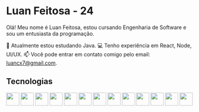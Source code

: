 # Luan Feitosa - 24

Olá! Meu nome é Luan Feitosa, estou cursando Engenharia de Software e sou um entusiasta da programação.

🌱 Atualmente estou estudando Java.
💻 Tenho experiência em React, Node, UI/UX.
📫 Você pode entrar em contato comigo pelo email: luancx7@gmail.com.

## Tecnologias
<div>
<img src="https://cdn.jsdelivr.net/gh/devicons/devicon/icons/html5/html5-original.svg" width="35px" height="35px"/> 
<img src="https://cdn.jsdelivr.net/gh/devicons/devicon/icons/css3/css3-original.svg" width="35px" heigth="35px" /> 
<img src="https://cdn.jsdelivr.net/gh/devicons/devicon/icons/javascript/javascript-original.svg" width="35px" height="35px" /> 
<img src="https://cdn.jsdelivr.net/gh/devicons/devicon/icons/git/git-original.svg" width="35px" height="35px" />
<img src="https://cdn.jsdelivr.net/gh/devicons/devicon/icons/react/react-original.svg" width="35px" height="35px"/>
<img src="https://cdn.jsdelivr.net/gh/devicons/devicon/icons/nodejs/nodejs-original.svg" width="35px" height="35px"/>        
<img src="https://cdn.jsdelivr.net/gh/devicons/devicon/icons/figma/figma-original.svg" width="35px" height="35px" />
<img src="https://cdn.jsdelivr.net/gh/devicons/devicon/icons/java/java-original.svg" width="35px" height="35px" />
<img src="https://cdn.jsdelivr.net/gh/devicons/devicon/icons/spring/spring-original.svg" width="35px" height="35px" /> 
<img src="https://cdn.jsdelivr.net/gh/devicons/devicon/icons/dart/dart-original.svg" width="35px" height="35px" />
<img src="https://cdn.jsdelivr.net/gh/devicons/devicon/icons/flutter/flutter-original.svg" width="35px" height="35px" />
<img src="https://cdn.jsdelivr.net/gh/devicons/devicon/icons/photoshop/photoshop-plain.svg" width="35px" height="35px"/>
<img src="https://cdn.jsdelivr.net/gh/devicons/devicon/icons/illustrator/illustrator-plain.svg" width="35px" height="35px"/>
          
               
</div>


